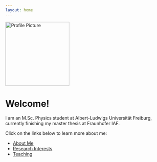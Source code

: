 ```yaml
---
layout: home
---
```


<img src="assets/images/dp-2021_edited.avif" alt="Profile Picture" style="width:200px;">

# Welcome!

I am an M.Sc. Physics student at Albert-Ludwigs Universität Freiburg, currently finishing my master thesis at Fraunhofer IAF. 

Click on the links below to learn more about me:
- [About Me](/about/)
- [Research Interests](/research/)
- [Teaching](/teach/)